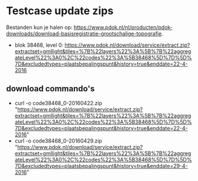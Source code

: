 # Testcase update zips

Bestanden kun je halen op: https://www.pdok.nl/nl/producten/pdok-downloads/download-basisregistratie-grootschalige-topografie.

  - blok 38468, level 0: https://www.pdok.nl/download/service/extract.zip?extractset=gmllight&tiles=%7B%22layers%22%3A%5B%7B%22aggregateLevel%22%3A0%2C%22codes%22%3A%5B38468%5D%7D%5D%7D&excludedtypes=plaatsbepalingspunt&history=true&enddate=22-4-2016

## download commando's

  - curl -o code38468_0-20160422.zip "https://www.pdok.nl/download/service/extract.zip?extractset=gmllight&tiles=%7B%22layers%22%3A%5B%7B%22aggregateLevel%22%3A0%2C%22codes%22%3A%5B38468%5D%7D%5D%7D&excludedtypes=plaatsbepalingspunt&history=true&enddate=22-4-2016"
  - curl -o code38468_0-20160429.zip "https://www.pdok.nl/download/service/extract.zip?extractset=gmllight&tiles=%7B%22layers%22%3A%5B%7B%22aggregateLevel%22%3A0%2C%22codes%22%3A%5B38468%5D%7D%5D%7D&excludedtypes=plaatsbepalingspunt&history=true&enddate=29-4-2016"
